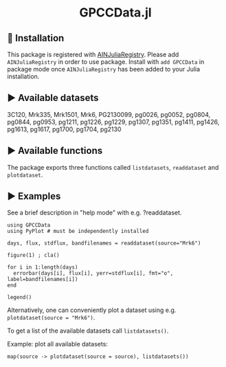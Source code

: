 <h1 align="center">GPCCData.jl</h1>


## 💾 Installation 

This package is registered with [AINJuliaRegistry](https://github.com/HITS-AIN/AINJuliaRegistry).
Please add `AINJuliaRegistry` in order to use package.
Install with `add GPCCData` in package mode once `AINJuliaRegistry` has been added to your Julia installation.

## ▶ Available datasets

3C120, Mrk335, Mrk1501, Mrk6, PG2130099, pg0026, pg0052, pg0804, pg0844, pg0953, pg1211, pg1226, pg1229, pg1307, pg1351, pg1411, pg1426, pg1613, pg1617, pg1700, pg1704, pg2130

## ▶ Available functions

The package exports three functions called `listdatasets`, `readdataset` and `plotdataset`.

## ▶ Examples

See a brief description in "help mode" with e.g. ?readdataset.

```
using GPCCData
using PyPlot # must be independently installed

days, flux, stdflux, bandfilenames = readdataset(source="Mrk6")

figure(1) ; cla()

for i in 1:length(days)
  errorbar(days[i], flux[i], yerr=stdflux[i], fmt="o", label=bandfilenames[i])
end

legend()
```

Alternatively, one can conveniently plot a dataset using e.g. `plotdataset(source = "Mrk6")`.

To get a  list of the available datasets call `listdatasets()`.

Example: plot all available datasets:
```
map(source -> plotdataset(source = source), listdatasets())
```

